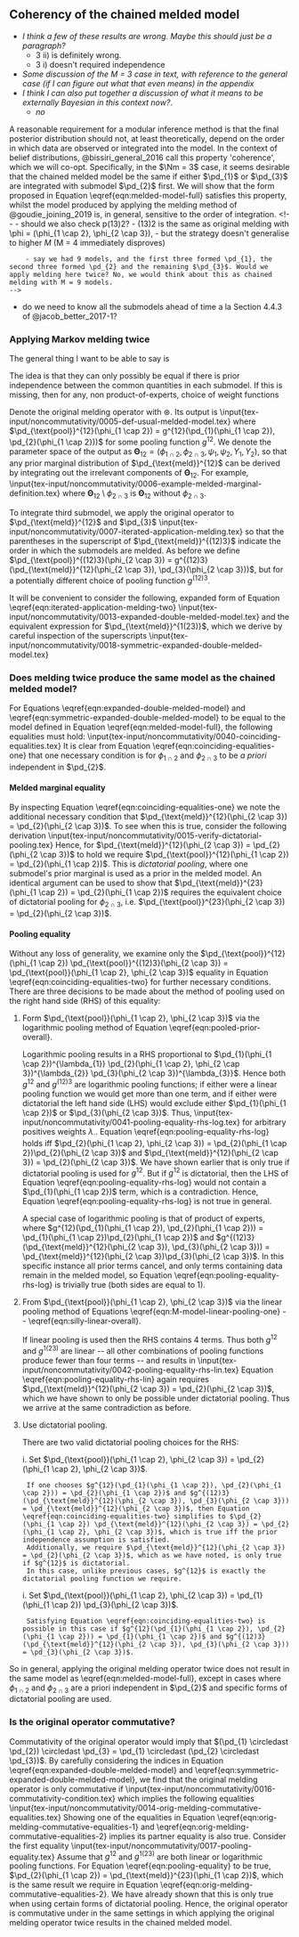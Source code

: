 ## Coherency of the chained melded model

- _I think a few of these results are wrong. Maybe this should just be a paragraph?_
    - 3 ii) is definitely wrong.
    - 3 i) doesn't required independence
- _Some discussion of the M = 3 case in text, with reference to the general case (if I can figure out what that even means) in the appendix_
- _I think I can also put together a discussion of what it means to be externally Bayesian in this context now?_.
    - _no_

A reasonable requirement for a modular inference method is that the final posterior distribution should not, at least theoretically, depend on the order in which data are observed or integrated into the model.
In the context of belief distributions, @bissiri_general_2016 call this property 'coherence', which we will co-opt.
Specifically, in the $\Nm = 3$ case, it seems desirable that the chained melded model be the same if either $\pd_{1}$ or $\pd_{3}$ are integrated with submodel $\pd_{2}$ first.
We will show that the form proposed in Equation \eqref{eqn:melded-model-full} satisfies this property, whilst the model produced by applying the melding method of @goudie_joining_2019 is, in general, sensitive to the order of integration.
    <!--
        - should we also check p(13)2?
            - (13)2 is the same as original melding with \phi = (\phi_{1 \cap 2}, \phi_{2 \cap 3}),
            - but the strategy doesn't generalise to higher $M$ (M = 4 immediately disproves)

        - say we had 9 models, and the first three formed \pd_{1}, the second three formed \pd_{2} and the remaining $\pd_{3}$. Would we apply melding here twice? No, we would think about this as chained melding with M = 9 models.
    -->

- do we need to know all the submodels ahead of time a la Section 4.4.3 of @jacob_better_2017-1?

### Applying Markov melding twice

The general thing I want to be able to say is


The idea is that they can only possibly be equal if there is prior independence between the common quantities in each submodel.
If this is missing, then for any, non product-of-experts, choice of weight functions

Denote the original melding operator with $\circledast$.
Its output is
\input{tex-input/noncommutativity/0005-def-usual-melded-model.tex}
where $\pd_{\text{pool}}^{12}(\phi_{1 \cap 2}) = g^{12}(\pd_{1}(\phi_{1 \cap 2}), \pd_{2}(\phi_{1 \cap 2}))$ for some pooling function $g^{12}$.
We denote the parameter space of the output as $\boldsymbol{\Theta}_{12} = (\phi_{1 \cap 2}, \phi_{2 \cap 3}, \psi_{1}, \psi_{2}, Y_{1}, Y_{2})$, so that any prior marginal distribution of $\pd_{\text{meld}}^{12}$ can be derived by integrating out the irrelevant components of $\boldsymbol{\Theta}_{12}$.
For example,
\input{tex-input/noncommutativity/0006-example-melded-marginal-definition.tex}
where $\boldsymbol{\Theta}_{12} \setminus \phi_{2 \cap 3}$ is $\boldsymbol{\Theta}_{12}$ without $\phi_{2 \cap 3}$.

To integrate third submodel, we apply the original operator to $\pd_{\text{meld}}^{12}$ and $\pd_{3}$
\input{tex-input/noncommutativity/0007-iterated-application-melding.tex}
so that the parentheses in the superscript of $\pd_{\text{meld}}^{(12)3}$ indicate the order in which the submodels are melded.
As before we define $\pd_{\text{pool}}^{(12)3}(\phi_{2 \cap 3}) = g^{(12)3}(\pd_{\text{meld}}^{12}(\phi_{2 \cap 3}), \pd_{3}(\phi_{2 \cap 3}))$, but for a potentially different choice of pooling function $g^{(12)3}$.

It will be convenient to consider the following, expanded form of Equation \eqref{eqn:iterated-application-melding-two}
\input{tex-input/noncommutativity/0013-expanded-double-melded-model.tex}
and the equivalent expression for $\pd_{\text{meld}}^{1(23)}$, which we derive by careful inspection of the superscripts
\input{tex-input/noncommutativity/0018-symmetric-expanded-double-melded-model.tex}

### Does melding twice produce the same model as the chained melded model?

For Equations \eqref{eqn:expanded-double-melded-model} and \eqref{eqn:symmetric-expanded-double-melded-model} to be equal to the model defined in Equation \eqref{eqn:melded-model-full}, the following equalities must hold:
\input{tex-input/noncommutativity/0040-coinciding-equalities.tex}
It is clear from Equation \eqref{eqn:coinciding-equalities-one} that one necessary condition is for $\phi_{1 \cap 2}$ and $\phi_{2 \cap 3}$ to be _a priori_ independent in $\pd_{2}$.

#### Melded marginal equality

By inspecting Equation \eqref{eqn:coinciding-equalities-one} we note the additional necessary condition that $\pd_{\text{meld}}^{12}(\phi_{2 \cap 3}) = \pd_{2}(\phi_{2 \cap 3})$.
To see when this is true, consider the following derivation
\input{tex-input/noncommutativity/0015-verify-dictatorial-pooling.tex}
Hence, for $\pd_{\text{meld}}^{12}(\phi_{2 \cap 3}) = \pd_{2}(\phi_{2 \cap 3})$ to hold we require $\pd_{\text{pool}}^{12}(\phi_{1 \cap 2}) = \pd_{2}(\phi_{1 \cap 2})$.
This is _dictatorial pooling_, where one submodel's prior marginal is used as a prior in the melded model.
An identical argument can be used to show that $\pd_{\text{meld}}^{23}(\phi_{1 \cap 2}) = \pd_{2}(\phi_{1 \cap 2})$ requires the equivalent choice of dictatorial pooling for $\phi_{2 \cap 3}$, i.e. $\pd_{\text{pool}}^{23}(\phi_{2 \cap 3}) = \pd_{2}(\phi_{2 \cap 3})$.

#### Pooling equality

Without any loss of generality, we examine only the $\pd_{\text{pool}}^{12}(\phi_{1 \cap 2}) \pd_{\text{pool}}^{(12)3}(\phi_{2 \cap 3}) = \pd_{\text{pool}}(\phi_{1 \cap 2}, \phi_{2 \cap 3})$ equality in Equation \eqref{eqn:coinciding-equalities-two} for further necessary conditions.
There are three decisions to be made about the method of pooling used on the right hand side (RHS) of this equality:

1. Form $\pd_{\text{pool}}(\phi_{1 \cap 2}, \phi_{2 \cap 3})$ via the logarithmic pooling method of Equation \eqref{eqn:pooled-prior-overall}.

    Logarithmic pooling results in a RHS proportional to $\pd_{1}(\phi_{1 \cap 2})^{\lambda_{1}} \pd_{2}(\phi_{1 \cap 2}, \phi_{2 \cap 3})^{\lambda_{2}} \pd_{3}(\phi_{2 \cap 3})^{\lambda_{3}}$.
    Hence both $g^{12}$ and $g^{(12)3}$ are logarithmic pooling functions; if either were a linear pooling function we would get more than one term, and if either were dictatorial the left hand side (LHS) would exclude either $\pd_{1}(\phi_{1 \cap 2})$ or $\pd_{3}(\phi_{2 \cap 3})$.
    Thus,
    \input{tex-input/noncommutativity/0041-pooling-equality-rhs-log.tex}
    for arbitrary positives weights $\lambda_{\cdot}$.
    Equation \eqref{eqn:pooling-equality-rhs-log} holds iff $\pd_{2}(\phi_{1 \cap 2}, \phi_{2 \cap 3}) = \pd_{2}(\phi_{1 \cap 2})\pd_{2}(\phi_{2 \cap 3})$ and $\pd_{\text{meld}}^{12}(\phi_{2 \cap 3}) = \pd_{2}(\phi_{2 \cap 3})$.
    We have shown earlier that is only true if dictatorial pooling is used for $g^{12}$.
    But if $g^{12}$ is dictatorial, then the LHS of Equation \eqref{eqn:pooling-equality-rhs-log} would not contain a $\pd_{1}(\phi_{1 \cap 2})$ term, which is a contradiction.
    Hence, Equation \eqref{eqn:pooling-equality-rhs-log} is not true in general.

    A special case of logarithmic pooling is that of product of experts, where $g^{12}(\pd_{1}(\phi_{1 \cap 2}), \pd_{2}(\phi_{1 \cap 2})) = \pd_{1}(\phi_{1 \cap 2})\pd_{2}(\phi_{1 \cap 2})$ and $g^{(12)3}(\pd_{\text{meld}}^{12}(\phi_{2 \cap 3}), \pd_{3}(\phi_{2 \cap 3})) = \pd_{\text{meld}}^{12}(\phi_{2 \cap 3})\pd_{3}(\phi_{2 \cap 3})$.
    In this specific instance all prior terms cancel, and only terms containing data remain in the melded model, so Equation \eqref{eqn:pooling-equality-rhs-log} is trivially true (both sides are equal to 1).

2. From $\pd_{\text{pool}}(\phi_{1 \cap 2}, \phi_{2 \cap 3})$ via the linear pooling method of Equations \eqref{eqn:M-model-linear-pooling-one} -- \eqref{eqn:silly-linear-overall}.

    If linear pooling is used then the RHS contains 4 terms.
    Thus both $g^{12}$ and $g^{1(23)}$ are linear -- all other combinations of pooling functions produce fewer than four terms -- and results in
    \input{tex-input/noncommutativity/0042-pooling-equality-rhs-lin.tex}
    Equation \eqref{eqn:pooling-equality-rhs-lin} again requires $\pd_{\text{meld}}^{12}(\phi_{2 \cap 3}) = \pd_{2}(\phi_{2 \cap 3})$, which we have shown to only be possible under dictatorial pooling.
    Thus we arrive at the same contradiction as before.

3. Use dictatorial pooling.

    There are two valid dictatorial pooling choices for the RHS:

    i. Set $\pd_{\text{pool}}(\phi_{1 \cap 2}, \phi_{2 \cap 3}) = \pd_{2}(\phi_{1 \cap 2}, \phi_{2 \cap 3})$.

        If one chooses $g^{12}(\pd_{1}(\phi_{1 \cap 2}), \pd_{2}(\phi_{1 \cap 2})) = \pd_{2}(\phi_{1 \cap 2})$ and $g^{(12)3}(\pd_{\text{meld}}^{12}(\phi_{2 \cap 3}), \pd_{3}(\phi_{2 \cap 3})) = \pd_{\text{meld}}^{12}(\phi_{2 \cap 3})$, then Equation \eqref{eqn:coinciding-equalities-two} simplifies to $\pd_{2}(\phi_{1 \cap 2}) \pd_{\text{meld}}^{12}(\phi_{2 \cap 3}) = \pd_{2}(\phi_{1 \cap 2}, \phi_{2 \cap 3})$, which is true iff the prior independence assumption is satisfied.
        Additionally, we require $\pd_{\text{meld}}^{12}(\phi_{2 \cap 3}) = \pd_{2}(\phi_{2 \cap 3})$, which as we have noted, is only true if $g^{12}$ is dictatorial.
        In this case, unlike previous cases, $g^{12}$ is exactly the dictatorial pooling function we require.

    i. Set $\pd_{\text{pool}}(\phi_{1 \cap 2}, \phi_{2 \cap 3}) = \pd_{1}(\phi_{1 \cap 2}) \pd_{3}(\phi_{2 \cap 3})$.

        Satisfying Equation \eqref{eqn:coinciding-equalities-two} is possible in this case if $g^{12}(\pd_{1}(\phi_{1 \cap 2}), \pd_{2}(\phi_{1 \cap 2})) = \pd_{1}(\phi_{1 \cap 2})$ and $g^{(12)3}(\pd_{\text{meld}}^{12}(\phi_{2 \cap 3}), \pd_{3}(\phi_{2 \cap 3})) = \pd_{3}(\phi_{2 \cap 3})$.

So in general, applying the original melding operator twice does not result in the same model as \eqref{eqn:melded-model-full}, except in cases where $\phi_{1 \cap 2}$ and $\phi_{2 \cap 3}$ are a priori independent in $\pd_{2}$ and specific forms of dictatorial pooling are used.

### Is the original operator commutative?

Commutativity of the original operator would imply that $(\pd_{1} \circledast \pd_{2}) \circledast \pd_{3} = \pd_{1} \circledast (\pd_{2} \circledast \pd_{3})$.
By carefully considering the indices in Equation \eqref{eqn:expanded-double-melded-model} and \eqref{eqn:symmetric-expanded-double-melded-model}, we find that the original melding operator is only commutative if
\input{tex-input/noncommutativity/0016-commutativity-condition.tex}
which implies the following equalities
\input{tex-input/noncommutativity/0014-orig-melding-commutative-equalities.tex}
Showing one of the equalities in Equation \eqref{eqn:orig-melding-commutative-equalities-1} and \eqref{eqn:orig-melding-commutative-equalities-2} implies its partner equality is also true.
Consider the first equality
\input{tex-input/noncommutativity/0017-pooling-equality.tex}
Assume that $g^{12}$ and $g^{1(23)}$ are both linear or logarithmic pooling functions.
For Equation \eqref{eqn:pooling-equality} to be true, $\pd_{2}(\phi_{1 \cap 2}) = \pd_{\text{meld}}^{23}(\phi_{1 \cap 2})$, which is the same result we require in Equation \eqref{eqn:orig-melding-commutative-equalities-2}.
We have already shown that this is only true when using certain forms of dictatorial pooling.
Hence, the original operator is commutative under in the same settings in which applying the original melding operator twice results in the chained melded model.
